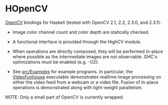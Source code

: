 # HOpenCV

[OpenCV](http://opencv.willowgarage.com/wiki/) bindings for Haskell
(tested with OpenCV 2.1, 2.2, 2.3.0, and 2.3.1).

- Image color channel count and color depth are statically checked.

- A functional interface is provided through the HighCV module.

- When operations are directly composed, they will be performed
  in-place where possible as the intermediate images are not
  observable. GHC's optimizations must be enabled (e.g. -O2).

- See
  [src/Examples](https://github.com/acowley/HOpenCV/tree/master/src/Examples)
  for example programs. In particular, the
  [VideoFunhouse](https://github.com/acowley/HOpenCV/tree/master/src/Examples/VideoFunhouse)
  executable demonstrates realtime image processing on either the
  video feed from a webcam or a video file. Fusion of in-place
  operations is demonstrated along with light-weight parallelism.

NOTE: Only a small part of OpenCV is currently wrapped.


